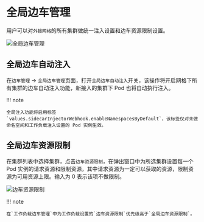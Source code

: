 # 全局边车管理

用户可以对`外接网格`的所有集群做统一注入设置和边车资源限制设置。

![全局边车管理](https://docs.daocloud.io/daocloud-docs-images/docs/mspider/images/globalSidecar.png)

## 全局边车自动注入

在`边车管理` -> `全局边车管理`页面，打开`全局边车自动注入`开关，该操作将开启网格下所有集群的边车自动注入功能，新接入的集群下 Pod 也将自动执行注入。

!!! note

	全局注入功能将启用标签 `values.sidecarInjectorWebhook.enableNamespacesByDefault`，该标签仅对未做命名空间和工作负载注入设置的 Pod 实例生效。

## 全局边车资源限制

在集群列表中选择集群，点击`边车资源限制`，在弹出窗口中为所选集群设置每一个 Pod 实例的请求资源和限制资源，其中请求资源为一定可以获取的资源，限制资源为可用资源上限。输入为 0 表示该项不做限制。

![边车资源限制](https://docs.daocloud.io/daocloud-docs-images/docs/mspider/images/globalSidecar-resourceLimit.png)

!!! note

	在`工作负载边车管理`中为工作负载设置的`边车资源限制`优先级高于`全局边车资源限制`。
